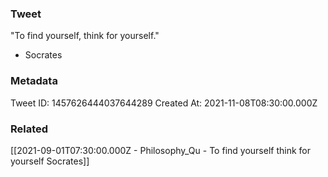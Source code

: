 ### Tweet
"To find yourself, think for yourself."

- Socrates

### Metadata
Tweet ID: 1457626444037644289
Created At: 2021-11-08T08:30:00.000Z

### Related
[[2021-09-01T07:30:00.000Z - Philosophy_Qu - To find yourself think for yourself Socrates]]

